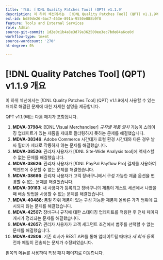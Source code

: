 ```yaml
---
title: '개요: [!DNL Quality Patches Tool] (QPT) v1.1.9'
description: 이 하위 섹션에서는  [!DNL Quality Patches Tool] (QPT) v1.1.9에서 사용할 수 있는 패치로 해결된 문제에 대한 자세한 설명을 제공합니다.
exl-id: bd89de26-6ac7-463e-891a-9550e888b9f8
feature: Tools and External Services
role: Admin
source-git-commit: 1d2e0c1b4a8e3d79a362500ee3ec7bde84a6ce0d
workflow-type: tm+mt
source-wordcount: '270'
ht-degree: 0%

---
```


# [!DNL Quality Patches Tool] (QPT) v1.1.9 개요

이 하위 섹션에서는 [!DNL Quality Patches Tool] (QPT) v1.1.9에서 사용할 수 있는 패치로 해결된 문제에 대한 자세한 설명을 제공합니다.

QPT v1.1.9에는 다음 패치가 포함됩니다.

1. **MDVA-37984**: [!DNL Visual Merchandiser] *규칙별 제품 일치* 기능이 스테이징 업데이트가 있는 제품을 제대로 필터링하지 못하는 문제를 해결했습니다.
1. **MDVA-38346**: Adobe Commerce 시간대가 로컬 환경 시간대와 다른 경우 날짜 필터가 제대로 작동하지 않는 문제를 해결했습니다.
1. **MDVA-38526**: 관리자 사용자가 [!DNL Site-Wide Analysis tool]에 액세스할 수 없는 문제를 해결했습니다.
1. **MDVA-38626**: 관리자 사용자가 [!DNL PayPal Payflow Pro] 결제를 사용하여 백엔드에 주문할 수 없는 문제를 해결했습니다.
1. **MDVA-38666**: 관리자 사용자가 고객 장바구니에서 구성 가능한 제품 옵션을 변경할 수 없는 문제를 해결했습니다.
1. **MDVA-39163**: 새 사용자가 등록되고 장바구니의 제품이 게스트 세션에서 나왔을 때 배송 방법을 사용할 수 없는 문제를 해결했습니다.
1. **MDVA-40488**: 품절 하위 제품이 있는 구성 가능한 제품이 올바른 가격 범위에 표시되지 않는 문제를 해결했습니다.
1. **MDVA-42507**: 장바구니 규칙에 대한 스테이징 업데이트를 적용한 후 전체 페이지 캐시가 정리되는 문제를 해결했습니다.
1. **MDVA-42657**: 관리자 사용자가 고객 세그먼트 조건에서 범주를 선택할 수 없는 문제를 해결했습니다.
1. **MDVA-42806**: 기존 회사가 REST API를 통해 업데이트될 때마다 *새 회사 등록* 전자 메일이 전송되는 문제가 수정되었습니다.

왼쪽의 메뉴를 사용하여 특정 패치 페이지로 이동합니다.
